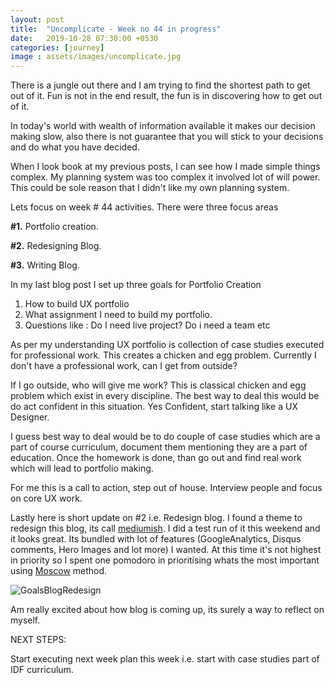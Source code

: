 ```yaml
---
layout: post
title:  "Uncomplicate - Week no 44 in progress"
date:   2019-10-28 07:30:00 +0530
categories: [journey]
image : assets/images/uncomplicate.jpg
---
```


There is a jungle out there and I am trying to find the shortest path to get out of it.   Fun is not in the end result, the fun is in discovering how to get out of it. 

In today's world with wealth of information available it makes our decision making slow, also there is not guarantee that you will stick to your decisions and do what you have decided.

When I look book at my previous posts, I can see how I made simple things complex.  My planning system was too complex it involved lot of will power.  This could be sole reason that I didn't like my own planning system.  

Lets focus on week # 44 activities. There were three focus areas

**#1.** Portfolio creation.

**#2.** Redesigning Blog.

**#3.** Writing Blog.

In my last blog post I set up three goals for Portfolio Creation

1. How to build UX portfolio
2. What assignment I need to build my portfolio.  
3. Questions like : Do I need live project? Do i need a team etc

As per my understanding UX portfolio is collection of case studies executed for professional work. This creates a chicken and egg problem.  Currently I don't have a professional work, can I get from outside?

If I go outside, who will give me work?  This is classical chicken and egg problem which exist in every discipline.  The best way to deal this would be do act confident in this situation. Yes Confident, start talking like a UX Designer.

I guess best way to deal would be to do couple of case studies which are a part of course curriculum, document them mentioning they are a part of education.  Once the homework is done, than go out and find real work which will lead to portfolio making.  

For me this is a call to action, step out of house.  Interview people and focus on core UX work.  

Lastly here is short update on #2 i.e. Redesign blog.  I found a theme to redesign this blog, its call [mediumish](https://github.com/wowthemesnet/mediumish-theme-jekyll).  I did a test run of it this weekend and it looks great.  Its bundled with lot of features (GoogleAnalytics, Disqus comments, Hero Images and lot more) I wanted.   At this time it's not highest in priority so I spent one pomodoro in prioritising whats the most important using [Moscow](https://en.wikipedia.org/wiki/MoSCoW_method) method.

![GoalsBlogRedesign]({{site.baseurl}}/assets/images/mysecondlifemoscow.jpg)

Am really excited about how blog is coming up, its surely a way to reflect on myself.

NEXT STEPS:

Start executing next week plan this week i.e. start with case studies part of IDF curriculum. 



